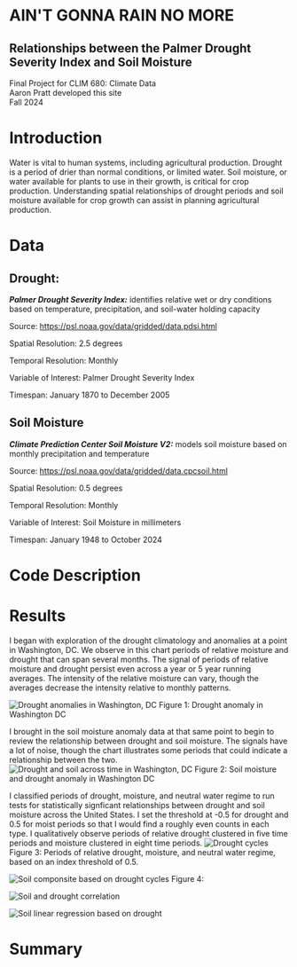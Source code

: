 # AIN'T GONNA RAIN NO MORE
## Relationships between the Palmer Drought Severity Index and Soil Moisture
Final Project for CLIM 680: Climate Data  
Aaron Pratt developed this site  
Fall 2024

# Introduction
Water is vital to human systems, including agricultural production. Drought is a period of drier than normal conditions, or limited water. Soil moisture, or water available for plants to use in their growth, is critical for crop production. Understanding spatial relationships of drought periods and soil moisture available for crop growth can assist in planning agricultural production.

# Data

## Drought: 

***Palmer Drought Severity Index:*** identifies relative wet or dry conditions based on temperature, precipitation, and soil-water holding capacity

Source: https://psl.noaa.gov/data/gridded/data.pdsi.html

Spatial Resolution: 2.5 degrees

Temporal Resolution: Monthly

Variable of Interest: Palmer Drought Severity Index

Timespan: January 1870 to December 2005

## Soil Moisture

***Climate Prediction Center Soil Moisture V2:*** models soil moisture based on monthly precipitation and temperature

Source: https://psl.noaa.gov/data/gridded/data.cpcsoil.html

Spatial Resolution: 0.5 degrees

Temporal Resolution: Monthly

Variable of Interest: Soil Moisture in millimeters

Timespan: January 1948 to October 2024

# Code Description

# Results

I began with exploration of the drought climatology and anomalies at a point in Washington, DC. We observe in this chart periods of relative moisture and drought that can span several months. The signal of periods of relative moisture and drought persist even across a year or 5 year running averages. The intensity of the relative moisture can vary, though the averages decrease the intensity relative to monthly patterns.

![Drought anomalies in Washington, DC](dc_drought_anom.png)
Figure 1: Drought anomaly in Washington DC

I brought in the soil moisture anomaly data at that same point to begin to review the relationship between drought and soil moisture. The signals have a lot of noise, though the chart illustrates some periods that could indicate a relationship between the two.  
![Drought and soil across time in Washington, DC](dc_drought_soil.png)
Figure 2: Soil moisture and drought anomaly in Washington DC

I classified periods of drought, moisture, and neutral water regime to run tests for statistically signficant relationships between drought and soil moisture across the United States. I set the threshold at -0.5 for drought and 0.5 for moist periods so that I would find a roughly even counts in each type. I qualitatively observe periods of relative drought clustered in five time periods and moisture clustered in eight time periods.
![Drought cycles](drought_cycle.png)
Figure 3: Periods of relative drought, moisture, and neutral water regime, based on an index threshold of 0.5.


![Soil componsite based on drought cycles](drought_soil_comp.png)
Figure 4: 

![Soil and drought correlation](drought_soil_corr.png)

![Soil linear regression based on drought](drought_soil_linr.png)



# Summary
